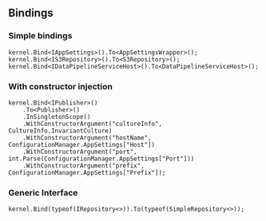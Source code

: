 ## Bindings

### Simple bindings

    kernel.Bind<IAppSettings>().To<AppSettingsWrapper>();
    kernel.Bind<IS3Repository>().To<S3Repository>();
    kernel.Bind<IDataPipelineServiceHost>().To<DataPipelineServiceHost>();

### With constructor injection

    kernel.Bind<IPublisher>()
        .To<Publisher>()
        .InSingletonScope()
        .WithConstructorArgument("cultureInfo", CultureInfo.InvariantCulture)
        .WithConstructorArgument("hostName", ConfigurationManager.AppSettings["Host"])
        .WithConstructorArgument("port", int.Parse(ConfigurationManager.AppSettings["Port"]))
        .WithConstructorArgument("prefix", ConfigurationManager.AppSettings["Prefix"]);

### Generic Interface

    kernel.Bind(typeof(IRepository<>)).To(typeof(SimpleRepository<>));
